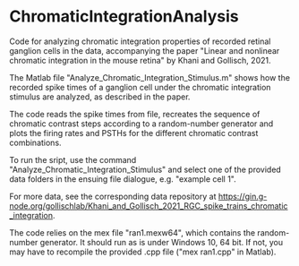 # ChromaticIntegrationAnalysis

Code for analyzing chromatic integration properties of recorded retinal ganglion cells in the data, accompanying the paper "Linear and nonlinear chromatic integration in the mouse retina" by Khani and Gollisch, 2021.

The Matlab file "Analyze_Chromatic_Integration_Stimulus.m" shows how the recorded spike times of a ganglion cell under the chromatic integration stimulus are analyzed, as described in the paper.

The code reads the spike times from file, recreates the sequence of chromatic contrast steps according to a random-number generator and plots the firing rates and PSTHs for the different chromatic contrast combinations.

To run the sript, use the command "Analyze_Chromatic_Integration_Stimulus" and select one of the provided data folders in the ensuing file dialogue, e.g. "example cell 1".

For more data, see the corresponding data repository at https://gin.g-node.org/gollischlab/Khani_and_Gollisch_2021_RGC_spike_trains_chromatic_integration.

The code relies on the mex file "ran1.mexw64", which contains the random-number generator. It should run as is under Windows 10, 64 bit. If not, you may have to recompile the provided .cpp file ("mex ran1.cpp" in Matlab).
